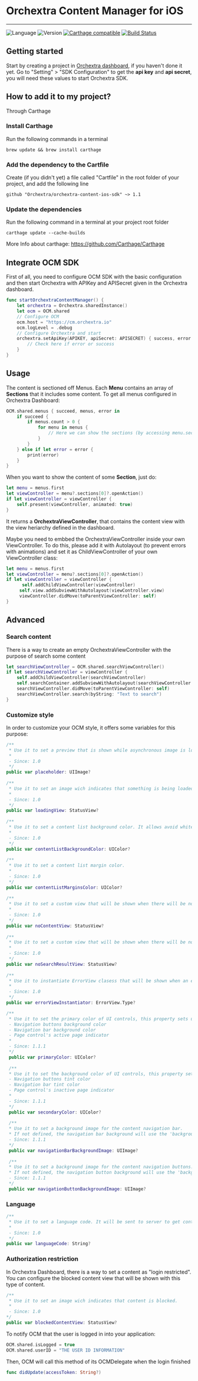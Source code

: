 # Orchextra Content Manager for iOS

----
![Language](https://img.shields.io/badge/Language-Swift-orange.svg)
![Version](https://img.shields.io/badge/version-1.1.1-blue.svg)
[![Carthage compatible](https://img.shields.io/badge/Carthage-compatible-4BC51D.svg?style=flat)](https://github.com/Carthage/Carthage)
[![Build Status](https://travis-ci.org/Orchextra/orchextra-content-ios-sdk.svg?branch=master)](https://travis-ci.org/Orchextra/orchextra-content-ios-sdk)

## Getting started

Start by creating a project in [Orchextra dashboard][dashboard], if you haven't done it yet. Go to "Setting" > "SDK Configuration" to get the **api key** and **api secret**, you will need these values to start Orchextra SDK.

## How to add it to my project?

Through Carthage


### Install Carthage

Run the following commands in a terminal

```
brew update && brew install carthage
```

### Add the dependency to the Cartfile

Create (if you didn't yet) a file called "Cartfile" in the root folder of your project, and add the following line

```
github "Orchextra/orchextra-content-ios-sdk" ~> 1.1
```

### Update the dependencies

Run the following command in a terminal at your project root folder

```
carthage update --cache-builds
```

More Info about carthage: https://github.com/Carthage/Carthage

## Integrate OCM SDK

First of all, you need to configure OCM SDK with the basic configuration and then start Orchextra with APIKey and APISecret given in the Orchextra dashboard.

``` swift
func startOrchextraContentManager() {
	let orchextra = Orchextra.sharedInstance()
	let ocm = OCM.shared
	// Configure OCM
	ocm.host = "https://cm.orchextra.io"
	ocm.logLevel = .debug
	// Configure Orchextra and start
	orchextra.setApiKey(APIKEY, apiSecret: APISECRET) { success, error in 
		// Check here if error or success
	}
}
```

## Usage

The content is sectioned off Menus. Each **Menu** contains an array of **Sections** that it includes some content. To get all menus configured in Orchextra Dashboard:

``` swift
OCM.shared.menus { succeed, menus, error in
	if succeed {
		if menus.count > 0 {
			for menu in menus {
				// Here we can show the sections (by accessing menu.sections) in some table view or similar
			}
		}
	} else if let error = error {
		print(error)
	}
}
```

When you want to show the content of some **Section**, just do:

``` swift
let menu = menus.first
let viewController = menu?.sections[0]?.openAction()
if let viewController = viewController {
	self.present(viewController, animated: true)
}
```

It returns a **OrchextraViewController**, that contains the content view with the view heriarchy defined in the dashboard.

Maybe you need to embbed the OrchextraViewController inside your own ViewController. To do this, please add it with Autolayout (to prevent errors with animations) and set it as ChildViewController of your own ViewController class:

``` swift
let menu = menus.first
let viewController = menu?.sections[0]?.openAction()
if let viewController = viewController {
	  self.addChildViewController(viewController)
     self.view.addSubviewWithAutolayout(viewController.view)
     viewController.didMove(toParentViewController: self)
}
```

## Advanced

### Search content

There is a way to create an empty OrchextraViewController with the purpose of search some content 

``` swift
let searchViewController = OCM.shared.searchViewController()
if let searchViewController = viewController {
	self.addChildViewController(searchViewController)
	self.searchContainer.addSubviewWithAutolayout(searchViewController.view)
	searchViewController.didMove(toParentViewController: self)
	searchViewController.search(byString: "Text to search")
}
```

### Customize style

In order to customize your OCM style, it offers some variables for this purpose:

``` swift
/**
 * Use it to set a preview that is shown while asynchronous image is loading.
 *
 - Since: 1.0
 */
public var placeholder: UIImage? 
    
/**
 * Use it to set an image wich indicates that something is being loaded but it has not been downloaded yet.
 *
 - Since: 1.0
 */
public var loadingView: StatusView? 
    
/**
 * Use it to set a content list background color. It allows avoid whitespaces by using application custom color.
 *
 - Since: 1.0
 */
public var contentListBackgroundColor: UIColor? 
    
/**
 * Use it to set a content list margin color.
 *
 - Since: 1.0
 */
public var contentListMarginsColor: UIColor? 
    
/**
 * Use it to set a custom view that will be shown when there will be no content.
 *
 - Since: 1.0
 */
public var noContentView: StatusView? 
	
/**
 * Use it to set a custom view that will be shown when there will be no content associated to a search.
 *
 - Since: 1.0
 */
public var noSearchResultView: StatusView? 
    
/**
 * Use it to instantiate ErrorView clasess that will be shown when an error occurs.
 *
 - Since: 1.0
 */
public var errorViewInstantiator: ErrorView.Type? 

/**
 * Use it to set the primary color of UI controls, this property sets up the following properties:   
 - Navigation buttons background color
 - Navigation bar background color
 - Page control's active page indicator
 *         
 - Since: 1.1.1
 */
 public var primaryColor: UIColor?
 
 /**
 * Use it to set the background color of UI controls, this property sets up the following properties:  
 - Navigation buttons tint color
 - Navigation bar tint color
 - Page control's inactive page indicator
 *
 - Since: 1.1.1
 */
 public var secondaryColor: UIColor?
 
 /**
 * Use it to set a background image for the content navigation bar.
 * If not defined, the navigation bar background will use the 'backgroundColor'
 - Since: 1.1.1
 */
 public var navigationBarBackgroundImage: UIImage?
 
 /**
 * Use it to set a background image for the content navigation buttons.
 * If not defined, the navigation button background will use the 'backgroundColor'  
 - Since: 1.1.1
 */
 public var navigationButtonBackgroundImage: UIImage?

``` 
### Language

``` swift
/**
 * Use it to set a language code. It will be sent to server to get content in this language if it is available.
 *
 - Since: 1.0
 */
public var languageCode: String?
``` 

### Authorization restriction

In Orchextra Dashboard, there is a way to set a content as "login restricted". You can configure the blocked content view that will be shown with this type of content.

``` swift
/**
 * Use it to set an image wich indicates that content is blocked.
 *
 - Since: 1.0
*/
public var blockedContentView: StatusView? 
``` 

To notify OCM that the user is logged in into your application:

``` swift
OCM.shared.isLogged = true
OCM.shared.userID = "THE USER ID INFORMATION"
``` 

Then, OCM will call this method of its OCMDelegate when the login finished

``` swift
func didUpdate(accessToken: String?)
``` 

[dashboard]: https://dashboard.orchextra.io
